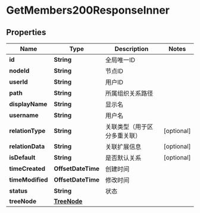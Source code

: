 

# GetMembers200ResponseInner


## Properties

| Name | Type | Description | Notes |
|------------ | ------------- | ------------- | -------------|
|**id** | **String** | 全局唯一ID |  |
|**nodeId** | **String** | 节点ID |  |
|**userId** | **String** | 用户ID |  |
|**path** | **String** | 所属组织关系路径 |  |
|**displayName** | **String** | 显示名 |  |
|**username** | **String** | 用户名 |  |
|**relationType** | **String** | 关联类型（用于区分多重关联） |  [optional] |
|**relationData** | **String** | 关联扩展信息 |  [optional] |
|**isDefault** | **String** | 是否默认关系 |  [optional] |
|**timeCreated** | **OffsetDateTime** | 创建时间 |  |
|**timeModified** | **OffsetDateTime** | 修改时间 |  |
|**status** | **String** | 状态 |  |
|**treeNode** | [**TreeNode**](TreeNode.md) |  |  |



